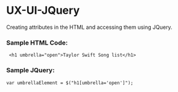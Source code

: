 # UX-UI-JQuery

Creating attributes in the HTML and accessing them using JQuery.

### Sample HTML Code:
```
 <h1 umbrella="open">Taylor Swift Song list</h1>
```

### Sample JQuery:
```
var umbrellaElement = $("h1[umbrella='open']");
```